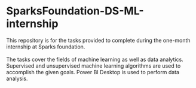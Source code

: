 # SparksFoundation-DS-ML-internship
This repository is for the tasks provided to complete during the one-month internship at Sparks foundation.<br>
<br>
The tasks cover the fields of machine learning as well as data analytics. Supervised and unsupervised machine learning algorithms are used to accomplish the given goals. Power BI Desktop is used to perform data analysis.
